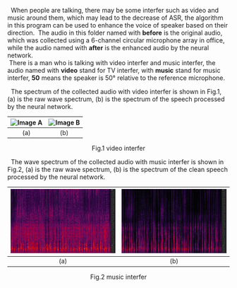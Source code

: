 
 &nbsp; When people are talking, there may be some interfer such as video and music around them, which may lead to the decrease of ASR, the algorithm in this program can be used to enhance the voice of speaker based on their direction.
 &nbsp;The audio in this folder named with **before** is the original audio, which was collected using a 6-channel circular microphone array in office, while the audio named with **after** is the  enhanced audio by the neural network.<br>
 &nbsp;There is a man who is talking with video interfer and music interfer, the audio named with **video** stand for TV interfer, with **music** stand for music interfer, **50** means the speaker is 50° relative to the reference microphone.

  &nbsp; The spectrum of the collected audio with video interfer is shown in Fig.1, (a) is the raw wave spectrum, (b) is the spectrum of the speech processed by the neural network.
  
| ![Image A](./spectrum/before_video.png) | ![Image B](./spectrum/after_video.png) |
|:---:|:---:|
| (a) | (b) |

<p align="center">
Fig.1 video interfer
</p>

  &nbsp; The wave spectrum of  the collected audio with music interfer is shown in Fig.2, (a) is the raw wave spectrum, (b) is the spectrum of the clean speech processed by the neural network.
  
| ![Image A](before_music.png) | ![Image B](after_music.png) |
|:---:|:---:|
| (a) | (b) |


<p align="center">
Fig.2 music interfer
</p>
